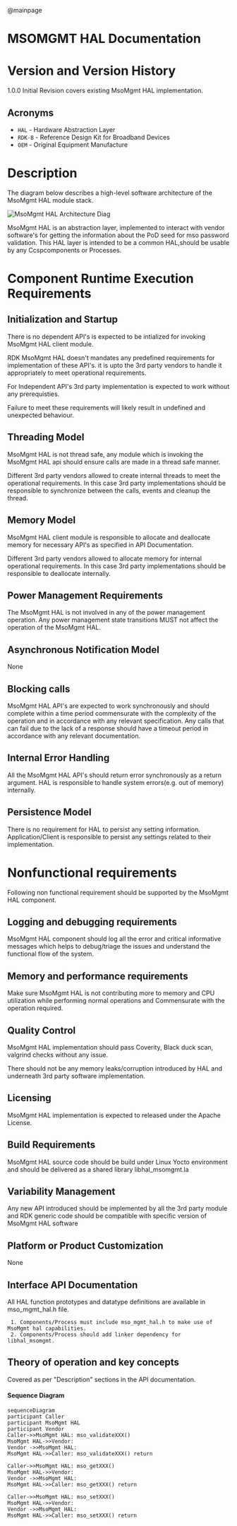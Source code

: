 @mainpage

# MSOMGMT HAL Documentation

# Version and Version History


1.0.0 Initial Revision covers existing MsoMgmt HAL implementation.

## Acronyms

- `HAL` \- Hardware Abstraction Layer
- `RDK-B` \- Reference Design Kit for Broadband Devices
- `OEM` \- Original Equipment Manufacture

# Description
The diagram below describes a high-level software architecture of the MsoMgmt HAL module stack. 

![MsoMgmt HAL Architecture Diag](images/MsoMgmt_HAL_Architecture.png)

MsoMgmt HAL is an abstraction layer, implemented to interact with vendor software's for getting the information about the PoD seed for mso password validation.
This HAL layer is intended to be a common HAL,should be usable by any Ccspcomponents or Processes.

# Component Runtime Execution Requirements

## Initialization and Startup

There is no dependent API's is expected to be intialized for invoking MsoMgmt HAL client module.

RDK MsoMgmt HAL doesn't mandates any predefined requirements for implementation of these API's. it is upto the 
3rd party vendors to handle it appropriately to meet operational requirements.

For Independent API's 3rd party implementation is expected to work without any prerequisties.

Failure to meet these requirements will likely result in undefined and unexpected behaviour.

## Threading Model

MsoMgmt HAL is not thread safe, any module which is invoking the MsoMgmt HAL api should ensure calls are made in a thread safe manner.

Different 3rd party vendors allowed to create internal threads to meet the operational requirements. In this case 3rd party implementations
should be responsible to synchronize between the calls, events and cleanup the thread.

## Memory Model

MsoMgmt HAL client module is responsible to allocate and deallocate memory for necessary API's as specified in API Documentation.

Different 3rd party vendors allowed to allocate memory for internal operational requirements. In this case 3rd party implementations
should be responsible to deallocate internally.

## Power Management Requirements

The MsoMgmt HAL is not involved in any of the power management operation.
Any power management state transitions MUST not affect the operation of the MsoMgmt HAL. 

## Asynchronous Notification Model
None

## Blocking calls

MsoMgmt HAL API's are expected to work synchronously and should complete within a time period commensurate with the complexity of the operation and in accordance with any relevant specification. 
Any calls that can fail due to the lack of a response should have a timeout period in accordance with any relevant documentation.

## Internal Error Handling

All the MsoMgmt HAL API's should return error synchronously as a return argument. HAL is responsible to handle system errors(e.g. out of memory) internally.

## Persistence Model

There is no requirement for HAL to persist any setting information. Application/Client is responsible to persist any settings related to their implementation.

# Nonfunctional requirements

Following non functional requirement should be supported by the MsoMgmt HAL component.

## Logging and debugging requirements

MsoMgmt HAL component should log all the error and critical informative messages which helps to debug/triage the issues and understand the functional flow of the system.

## Memory and performance requirements

Make sure MsoMgmt HAL is not contributing more to memory and CPU utilization while performing normal operations and Commensurate with the operation required.


## Quality Control

MsoMgmt HAL implementation should pass Coverity, Black duck scan, valgrind checks without any issue.

There should not be any memory leaks/corruption introduced by HAL and underneath 3rd party software implementation.


## Licensing

MsoMgmt HAL implementation is expected to released under the Apache License. 

## Build Requirements

MsoMgmt HAL source code should be build under Linux Yocto environment and should be delivered as a shared library libhal_msomgmt.la
  
## Variability Management

Any new API introduced should be implemented by all the 3rd party module and RDK generic code should be compatible with specific version of MsoMgmt HAL software

## Platform or Product Customization

None

## Interface API Documentation

All HAL function prototypes and datatype definitions are available in mso_mgmt_hal.h file.
    
     1. Components/Process must include mso_mgmt_hal.h to make use of MsoMgmt hal capabilities.
     2. Components/Process should add linker dependency for libhal_msomgmt.

## Theory of operation and key concepts

Covered as per "Description" sections in the API documentation.

#### Sequence Diagram

```mermaid
sequenceDiagram
participant Caller
participant MsoMgmt HAL
participant Vendor
Caller->>MsoMgmt HAL: mso_validateXXX()
MsoMgmt HAL->>Vendor: 
Vendor ->>MsoMgmt HAL: 
MsoMgmt HAL->>Caller: mso_validateXXX() return

Caller->>MsoMgmt HAL: mso_getXXX()
MsoMgmt HAL->>Vendor: 
Vendor ->>MsoMgmt HAL: 
MsoMgmt HAL->>Caller: mso_getXXX() return

Caller->>MsoMgmt HAL: mso_setXXX()
MsoMgmt HAL->>Vendor: 
Vendor ->>MsoMgmt HAL: 
MsoMgmt HAL->>Caller: mso_setXXX() return
```
